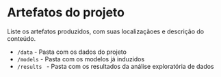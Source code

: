 # Artefatos do projeto

Liste os artefatos produzidos, com suas localizaçãoes e descrição do conteúdo.


* `/data` - Pasta com os dados do projeto
* `/models` - Pasta com os modelos já induzidos
* `/results ` - Pasta com os resultados da análise exploratória de dados
